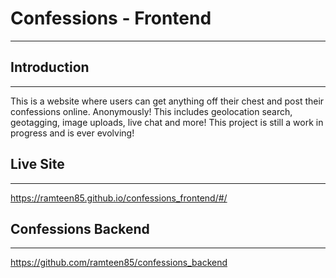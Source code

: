 # Confessions - Frontend
----------------------------

## Introduction
----------------------------
This is a website where users can get anything off their chest and post their confessions online. Anonymously!
This includes geolocation search, geotagging, image uploads, live chat and more!
This project is still a work in progress and is ever evolving!

## Live Site
----------------------------
https://ramteen85.github.io/confessions_frontend/#/


## Confessions Backend
----------------------------
https://github.com/ramteen85/confessions_backend

